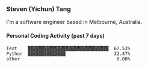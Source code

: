 ### Steven (Yichun) Tang

I'm a software engineer based in Melbourne, Australia.

#### Personal Coding Activity (past 7 days)
```
Text    ▓▓▓▓▓▓▓▓▓▓▓▓▓▓▓▓▓▓▓▓▓▓▓▓▓▓▓▓▓▓  67.53%
Python  ▓▓▓▓▓▓▓▓▓▓▓▓▓▓                  32.47%
other                                    0.00%
```
